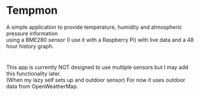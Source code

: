 # Tempmon
A simple application to provide temperature, humidity and atmospheric pressure information\
using a BME280 sensor (I use it with a Raspberry Pi) with live data and a 48 hour history graph.

#
This app is currently NOT designed to use multiple sensors but I may add this functionality later.\
(When my lazy self sets up and outdoor sensor) For now it uses outdoor data from OpenWeatherMap.
